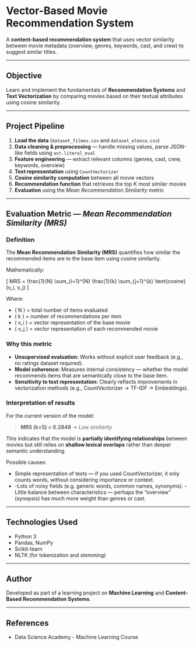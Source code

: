 # Vector-Based Movie Recommendation System

A **content-based recommendation system** that uses vector similarity between movie metadata (overview, genres, keywords, cast, and crew) to suggest similar titles.

---

## Objective

Learn and implement the fundamentals of **Recommendation Systems** and **Text Vectorization** by comparing movies based on their textual attributes using cosine similarity.

---

## Project Pipeline

1. **Load the data** (`dataset_filmes.csv` and `dataset_elenco.csv`)  
2. **Data cleaning & preprocessing** — handle missing values, parse JSON-like fields using `ast.literal_eval`  
3. **Feature engineering** — extract relevant columns (genres, cast, crew, keywords, overview)  
4. **Text representation** using `CountVectorizer`  
5. **Cosine similarity computation** between all movie vectors  
6. **Recommendation function** that retrieves the top K most similar movies  
7. **Evaluation** using the *Mean Recommendation Similarity* metric  

---

## Evaluation Metric — *Mean Recommendation Similarity (MRS)*

### Definition

The **Mean Recommendation Similarity (MRS)** quantifies how similar the recommended items are to the base item using cosine similarity.

Mathematically:

\[
MRS = \frac{1}{N} \sum_{i=1}^{N} \frac{1}{k} \sum_{j=1}^{k} \text{cosine}(v_i, v_j)
\]

Where:
- \( N \) = total number of items evaluated  
- \( k \) = number of recommendations per item  
- \( v_i \) = vector representation of the base movie  
- \( v_j \) = vector representation of each recommended movie  

### Why this metric

- **Unsupervised evaluation:** Works without explicit user feedback (e.g., no ratings dataset required).  
- **Model coherence:** Measures internal consistency — whether the model recommends items that are semantically close to the base item.  
- **Sensitivity to text representation:** Clearly reflects improvements in vectorization methods (e.g., CountVectorizer → TF-IDF → Embeddings).  

### Interpretation of results

For the current version of the model:  
> **MRS (k=5) = 0.2848** → *Low similarity*  

This indicates that the model is **partially identifying relationships** between movies but still relies on **shallow lexical overlaps** rather than deeper semantic understanding.  

Possible causes:
- Simple representation of texts — if you used CountVectorizer, it only counts words, without considering importance or context.
- -Lots of noisy fields (e.g. generic words, common names, synonyms).
-Little balance between characteristics — perhaps the “overview” (synopsis) has much more weight than genres or cast.

---

## Technologies Used

- Python 3  
- Pandas, NumPy  
- Scikit-learn  
- NLTK (for tokenization and stemming)

---

## Author

Developed as part of a learning project on **Machine Learning** and **Content-Based Recommendation Systems**.

---

## References
- Data Science Academy - Machine Learning Course
